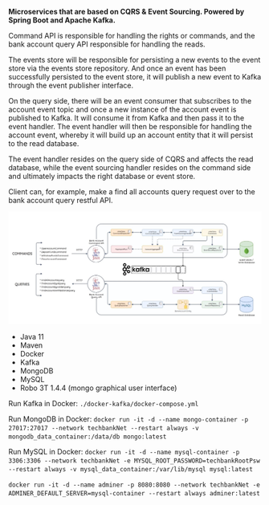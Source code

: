 **Microservices that are based on CQRS & Event Sourcing.
Powered by Spring Boot and Apache Kafka.**

Command API is responsible for handling the rights or commands, and the bank account query API responsible for handling the reads.

The events store will be responsible for persisting a new events to the event store via the events store repository. And once an event has been successfully persisted to the event store, it will publish a new event to Kafka through the event publisher interface.

On the query side, there will be an event consumer that subscribes to the account event topic and once a new instance of the account event is published to Kafka. It will consume it from Kafka and then pass it to the event handler. The event handler will then be responsible for handling the account event, whereby it will build up an account entity that it will persist to the read database.

The event handler resides on the query side of CQRS and affects the read database, while the event sourcing handler resides on the command side and ultimately impacts the right database or event store.

Client can, for example, make a find all accounts query request over to the bank account query restful API.

![pic-01](https://raw.githubusercontent.com/AdilhanKaikenov/bank-account-project/main/architecture/architecture_pic.jpg)


- Java 11
- Maven
- Docker
- Kafka
- MongoDB
- MySQL
- Robo 3T 1.4.4 (mongo graphical user interface)

Run Kafka in Docker: `./docker-kafka/docker-compose.yml`

Run MongoDB in Docker:
``
docker run -it -d --name mongo-container -p 27017:27017 --network techbankNet --restart always -v mongodb_data_container:/data/db mongo:latest
``

Run MySQL in Docker:
``
docker run -it -d --name mysql-container -p 3306:3306 --network techbankNet -e MYSQL_ROOT_PASSWORD=techbankRootPsw --restart always -v mysql_data_container:/var/lib/mysql mysql:latest
``

``
docker run -it -d --name adminer -p 8080:8080 --network techbankNet -e ADMINER_DEFAULT_SERVER=mysql-container --restart always adminer:latest
``